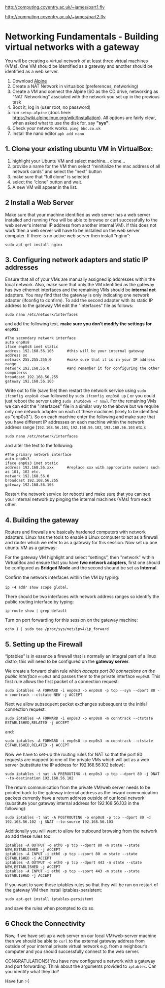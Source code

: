 http://computing.coventry.ac.uk/~james/part1.flv

http://computing.coventry.ac.uk/~james/part2.flv

# Networking Fundamentals - Building virtual networks with a gateway

You will be creating a virtual network of at least three virtual machines (VMs). One VM should be identified as a gateway and another should be identified as a web server.

 1. Download [Alpine](https://alpinelinux.org/downloads/)
 4. Create a NAT Network in virtualbox (preferences, networking)
 2. Create a VM and connect the Alpine ISO as the CD drive, networking as "NAT Networking" assciated with the network you set up in the previous task
 3. Boot it, log in (user root, no password)
 4. run `setup-alpine` (docs here: https://wiki.alpinelinux.org/wiki/Installation). All options are fairly clear, when asked what to use the disk for, say **"sys"**.
 5. Check your network works. `ping bbc.co.uk`
 6. Install the nano editor `apk add nano`

## 1. Clone your existing ubuntu VM in VirtualBox:

1. highlight your Ubuntu VM and select machine… clone…
2. provide a name for the VM then select “reinitialize the mac address of all network cards” and select the “next” button
3. make sure that “full clone” is selected
4. select the “clone” button and wait.
5. A new VM will appear in the list.

## 2 Install a Web Server

Make sure that your machine identified as web server has a web server installed and running (You will be able to browse or curl successfully to the web server’s internal IP address from another internal VM). If this does not work then a web server will have to be installed on the web server computer. If there is no active web server then install “nginx”:

`sudo apt-get install nginx`

## 3. Configuring network adapters and static IP addresses

Ensure that all of your VMs are manually assigned ip addresses within the local network. Also, make sure that only the VM identified as the gateway has two ethernet interfaces and the remaining VMs should be **internal net** adapters. You may find that the gateway is only indicating one network adapter (ifconfig to confirm). To add the second adapter with its static IP address to the gateway VM edit the "interfaces" file as follows:

`sudo nano /etc/network/interfaces`
		
and add the following text. **make sure you don't modify the settings for `enp0S3`**:
```
#The secondary network interface
auto enp0s8
iface enp0s8 inet static
address 192.168.56.103		#this will be your internal gateway address so
netmask 255.255.255.0		#make sure that it is in your IP address range
network 192.168.56.0		#and remember it for configuring the other computerss
broadcast 192.168.56.255
gateway 192.168.56.103
```	
Write out to file (save file) then restart the network service using `sudo ifconfig enp0s8 down` followed by `sudo ifconfig enp0s8 up` ( or you could just reboot the server using `sudo shutdown -r now`). For the remaining VMs we can edit the "interfaces" file in a similar way to the above but we require only one network adapter on each of these machines (likely to be identified as "enp0s3"). So on each machine enter the following and make sure that you have different IP addresses on each machine within the network address range (`192.168.56.101`, `192.168.56.102`, `192.168.56.103` etc.):

`sudo nano /etc/network/interfaces`
		
and alter the text to the following:
```
#The primary network interface
auto enp0s3
iface enp0s3 inet static
address 192.168.56.xxx		#replace xxx with appropriate numbers such as 101, 102 etc.
network 192.168.56.0
broadcast 192.168.56.255
gateway 192.168.56.103
```		
Restart the network service (or reboot) and make sure that you can see your internal network by pinging the internal machines (VMs) from each other. 

## 4. Building the gateway 

Routers and firewalls are basically hardened computers with network adapters. Linux has the tools to enable a Linux computer to act as a firewall and router which we refer to as a gateway for this session. Now set up one ubuntu VM as a gateway:

For the gateway VM highlight and select “settings”, then "network" within VirtualBox and ensure that you have **two network adapters**, first one should be configured as **Bridged Mode** and the second shound be set as **Internal**.

Confirm the network interfaces within the VM by typing:

`ip -4 addr show scope global`.
		
There should be two interfaces with network address ranges so identify the public routing interface by typing:

`ip route show | grep default`
		
Turn on port forwarding for this session on the gateway machine:

`echo 1 | sudo tee /proc/sys/net/ipv4/ip_forward`

## 5. Setting up the Firewall

“iptables” is in essence a firewall that is normally an integral part of a linux distro, this will need to be configured on the **gateway server**.

We create a forward chain rule which _accepts port 80 connections on the public interface_ `enp0s3` and passes them to the private interface `enp0s8`. This first rule allows the first packet of a connection request:

`sudo iptables -A FORWARD -i enp0s3 -o enp0s8 -p tcp --syn --dport 80 -m conntrack --ctstate NEW -j ACCEPT`

Next we allow subsequent packet exchanges subsequent to the initial connection request:

`sudo iptables -A FORWARD -i enp0s3 -o enp0s8 -m conntrack --ctstate ESTABLISHED,RELATED -j ACCEPT`

and:

`sudo iptables -A FORWARD -i enp0s8 -o enp0s3 -m conntrack --ctstate ESTABLISHED,RELATED -j ACCEPT`

Now we have to set-up the routing rules for NAT so that the port 80 requests are mapped to one of the private VMs which will act as a web server (substitute the IP address for 192.168.56.102 below):

`sudo iptables -t nat -A PREROUTING -i enp0s3 -p tcp --dport 80 -j DNAT --to-destination 192.168.56.102`

The return communication from the private VM/web server needs to be pointed back to the gateway internal address as the inward communication packets currently have a return address outside of our local network (substitute your gateway internal address for 192.168.56.103 in the following):

`sudo iptables -t nat -A POSTROUTING -o enp0s8 -p tcp --dport 80 -d 192.168.56.102 -j SNAT --to-source 192.168.56.103`

Additionally you will want to allow for outbound browsing from the network so add these rules too:

```
iptables -A OUTPUT -o eth0 -p tcp --dport 80 -m state --state NEW,ESTABLISHED -j ACCEPT
iptables -A INPUT -i eth0 -p tcp --sport 80 -m state --state ESTABLISHED -j ACCEPT
iptables -A OUTPUT -o eth0 -p tcp --dport 443 -m state --state NEW,ESTABLISHED -j ACCEPT
iptables -A INPUT -i eth0 -p tcp --sport 443 -m state --state ESTABLISHED -j ACCEPT
```

If you want to save these iptables rules so that they will be run on restart of the gateway VM then install iptables-persistent:

`sudo apt-get install iptables-persistent`

and save the rules when prompted to do so.

## 6 Check the Connectivity

Now, if we have set-up a web server on our local VM/web-server machine then we should be able to `curl` to the external gateway address from outside of your internal private virtual network e.g. from a neighbour’s computer and you should successfully connect to the web server.

CONGRATULATIONS! You have now configured a network with a gateway and port forwarding. Think about the arguments provided to `iptables`. Can you identify what they do?

Have fun :-)
